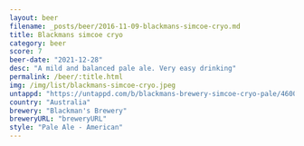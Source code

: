 ```yaml
---
layout: beer
filename: _posts/beer/2016-11-09-blackmans-simcoe-cryo.md
title: Blackmans simcoe cryo
category: beer
score: 7
beer-date: "2021-12-28"
desc: "A mild and balanced pale ale. Very easy drinking"
permalink: /beer/:title.html
img: /img/list/blackmans-simcoe-cryo.jpeg
untappd: "https://untappd.com/b/blackmans-brewery-simcoe-cryo-pale/4600104"
country: "Australia"
brewery: "Blackman's Brewery"
breweryURL: "breweryURL"
style: "Pale Ale - American"
---
```

